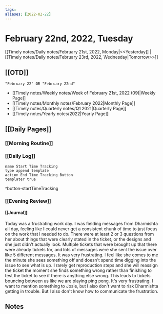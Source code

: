 ```yaml
---
tags:
aliases: [2022-02-22]
---
```


# February 22nd, 2022, Tuesday

[[Timely notes/Daily notes/February 21st, 2022, Monday|<<Yesterday]] | [[Timely notes/Daily notes/February 23rd, 2022, Wednesday|Tomorrow>>]]

## [[OTD]]

```query
"February 22" OR "February 22nd"
```
- [[Timely notes/Weekly notes/Week of February 21st, 2022 (09)|Weekly Page]]
- [[Timely notes/Monthly notes/February 2022|Monthly Page]]
- [[Timely notes/Quarterly notes/Q1 2021|Quarterly Page]]
- [[Timely notes/Yearly notes/2022|Yearly Page]]

## [[Daily Pages]]

### [[Morning Routine]]

### [[Daily Log]]

```button
name Start Time Tracking
type append template
action End Time Tracking Button
templater true
```
^button-startTimeTracking

### [[Evening Review]]

#### [[Journal]]

Today was a frustrating work day. I was fielding messages from Dharmishta all day, feeling like I could never get a consistent chunk of time to just focus on the work that I needed to do. There were at least 2 or 3 questions from her about things that were clearly stated in the ticket, or the designs and she just didn't actually look. Multiple tickets that were brought up that there were already tickets for, and lots of messages were she sent the issue over like 5 different messages. It was very frustrating. I feel like she comes to me the minute she sees something off and doesn't spend time digging into the issue to see what is up. I rarely get reproduction steps and she will reassign the ticket the moment she finds something wrong rather than finishing to test the ticket to see if there is anything else wrong. This leads to tickets bouncing between us like we are playing ping pong. It's very frustrating. I want to mention something to Josie, but I also don't want to risk Dharmishta getting in trouble. But I also don't know how to communicate the frustration. 

## Notes

